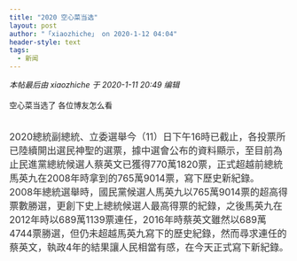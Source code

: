 ```yaml
---
title: "2020 空心菜当选"
layout: post
author: "「xiaozhiche」 on 2020-1-12 04:04"
header-style: text
tags:
  - 新闻
---
```


<head></head>
<body>
 <i class="pstatus"> 本帖最后由 xiaozhiche 于 2020-1-11 20:49 编辑 </i>
 <br> 
 <br> 空心菜当选了 各位博友怎么看
 <br> 
 <br> 
 <br> 
 <div align="left"> 
  <font style="color:rgb(51, 51, 51)"><font face="Arial, &amp;quot"><font style="font-size:17px">2020總統副總統、立委選舉今（11）日下午16時已截止，各投票所已陸續開出選民神聖的選票，據中選會公布的資料顯示，至目前為止民進黨總統候選人蔡英文已獲得770萬1820票，正式超越前總統馬英九在2008年時拿到的765萬9014票，寫下歷史新紀錄。</font></font></font> 
 </div> 
 <div align="left"> 
  <font style="color:rgb(51, 51, 51)"><font face="Arial, &amp;quot"><font style="font-size:17px">2008年總統選舉時，國民黨候選人馬英九以765萬9014票的超高得票數勝選，更創下史上總統候選人最高得票的紀錄，之後馬英九在2012年時以689萬1139票連任，2016年時蔡英文雖然以689萬4744票勝選，但仍未超越馬英九寫下的歷史紀錄，然而尋求連任的蔡英文，執政4年的結果讓人民相當有感，在今天正式寫下新紀錄。</font></font></font> 
 </div>
 <br>
</body>


